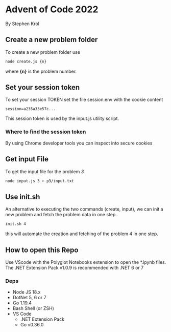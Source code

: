 # Advent of Code 2022

By Stephen Krol

## Create a new problem folder
To create a new problem folder use
```` bash
node create.js {n}
````

where __{n}__ is the problem number.

## Set your session token
To set your session TOKEN
set the file session.env with the cookie content
```text
session=a235a33e57c...
```
This session token is used by the input.js utility script.

### Where to find the session token
By using Chrome developer tools you can inspect into secure cookies

## Get input File

To get the input file for the problem _3_
```bash
node input.js 3 > p3/input.txt
```

## Use init.sh 
An alternative to executing the two commands (create, input), we can init a new problem and fetch the problem data in one step.
```bash
init.sh 4
```
this will automate the creation and fetching of the problem 4 in one step.


## How to open this Repo
Use VScode with the Polyglot Notebooks extension to open the *.ipynb files.
The .NET Extension Pack v1.0.9 is recommended with .NET 6 or 7

### Deps
 * Node JS 18.x
 * DotNet 5, 6 or 7 
 * Go 1.19.4
 * Bash Shell (or ZSH)
 * VS Code
   * .NET Extension Pack
   * Go v0.36.0